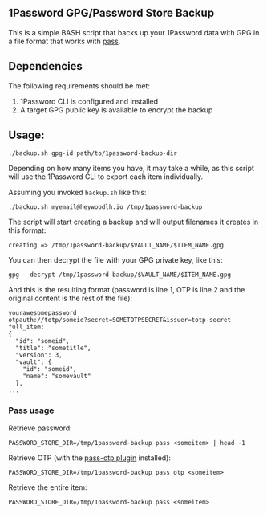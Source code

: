 ## 1Password GPG/Password Store Backup

This is a simple BASH script that backs up your 1Password data with GPG in a
file format that works with [pass](https://www.passwordstore.org/).

## Dependencies

The following requirements should be met:
1. 1Password CLI is configured and installed
2. A target GPG public key is available to encrypt the backup

## Usage:

```
./backup.sh gpg-id path/to/1password-backup-dir
```

Depending on how many items you have, it may take a while, as this script will
use the 1Password CLI to export each item individually.

Assuming you invoked `backup.sh` like this:

```
./backup.sh myemail@heywoodlh.io /tmp/1password-backup
```

The script will start creating a backup and will output filenames it creates in
this format:

```
creating => /tmp/1password-backup/$VAULT_NAME/$ITEM_NAME.gpg
```

You can then decrypt the file with your GPG private key, like this:

```
gpg --decrypt /tmp/1password-backup/$VAULT_NAME/$ITEM_NAME.gpg
```

And this is the resulting format (password is line 1, OTP is line 2 and the
original content is the rest of the file):

```
yourawesomepassword
otpauth://totp/someid?secret=SOMETOTPSECRET&issuer=totp-secret
full_item: 
{
  "id": "someid",
  "title": "sometitle",
  "version": 3,
  "vault": {
    "id": "someid",
    "name": "somevault"
  },
...
```

### Pass usage

Retrieve password:

```
PASSWORD_STORE_DIR=/tmp/1password-backup pass <someitem> | head -1
```

Retrieve OTP (with the [pass-otp plugin](https://github.com/tadfisher/pass-otp) installed):

```
PASSWORD_STORE_DIR=/tmp/1password-backup pass otp <someitem>
```

Retrieve the entire item:

```
PASSWORD_STORE_DIR=/tmp/1password-backup pass <someitem>
```
